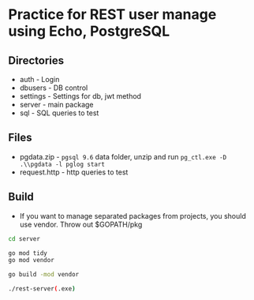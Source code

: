 # Practice for REST user manage using Echo, PostgreSQL

## Directories
* auth - Login
* dbusers - DB control
* settings - Settings for db, jwt method
* server - main package
* sql - SQL queries to test

## Files
* pgdata.zip - ```pgsql 9.6``` data folder, unzip and run ```pg_ctl.exe -D .\\pgdata -l pglog start```
* request.http - http queries to test

## Build
* If you want to manage separated packages from projects, you should use vendor. Throw out $GOPATH/pkg
```sh
cd server

go mod tidy
go mod vendor

go build -mod vendor

./rest-server(.exe)
```
